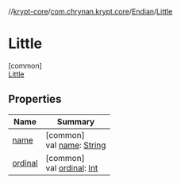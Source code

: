 //[krypt-core](../../../../index.md)/[com.chrynan.krypt.core](../../index.md)/[Endian](../index.md)/[Little](index.md)

# Little

[common]\
[Little](index.md)

## Properties

| Name | Summary |
|---|---|
| [name](index.md#-372974862%2FProperties%2F-1475907568) | [common]<br>val [name](index.md#-372974862%2FProperties%2F-1475907568): [String](https://kotlinlang.org/api/latest/jvm/stdlib/kotlin/-string/index.html) |
| [ordinal](index.md#-739389684%2FProperties%2F-1475907568) | [common]<br>val [ordinal](index.md#-739389684%2FProperties%2F-1475907568): [Int](https://kotlinlang.org/api/latest/jvm/stdlib/kotlin/-int/index.html) |
